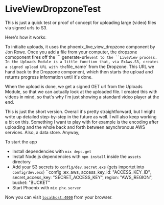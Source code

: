 # LiveViewDropzoneTest

This is just a quick test or proof of concept for uploading large (video) files via signed urls to S3.

Here's how it works:

To initialte uploads, it uses the phoenix_live_view_dropzone component by Jon Rowe.
Once you add a file from your computer, the dropzone comoponent fires off the ``` generate-url` event to the ``LiveView process. In the Uploads Module is a little function that, via ExAws.S3, creates a signed upload URL with the `file_name` from the Dropzone.
This URL we hand back to the Dropzone component, which then starts the upload and returns progress information until it's done.

When the upload is done, we get a signed GET url from the Uploads Module, so that we can actually look at the uploaded file.
I created this with videos in mind, so that's why I'm just showing a standard video player at the end.

This is just the short version. Overall it's pretty straightforward, but I might write up detailed step-by-step in the future as well.
I will also keep working a bit on this. Something I want to play with for example is the encoding after uploading and the whole back and forth
between asynchronous AWS services. Also, a data store. Anyway,

To start the app

- Install dependencies with `mix deps.get`
- Install Node.js dependencies with `npm install` inside the `assets` directory
- Add your S3 secrets to `config/dev.secret.exs` (gets importet into `config/dev.exs`)
  ``config :ex_aws, access_key_id: "ACCESS_KEY_ID", secret_access_key: "SECRET_ACCESS_KEY", region: "AWS_REGION", bucket: "BUCKET"
- Start Phoenix with `mix phx.server`

Now you can visit [`localhost:4000`](http://localhost:4000) from your browser.
